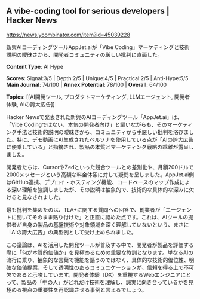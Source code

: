 ## A vibe-coding tool for serious developers | Hacker News

https://news.ycombinator.com/item?id=45039228

新興AIコーディングツールAppJet.aiが「Vibe Coding」マーケティングと技術説明の曖昧さから、開発者コミュニティの厳しい批判に直面した。

**Content Type**: AI Hype

**Scores**: Signal:3/5 | Depth:2/5 | Unique:4/5 | Practical:2/5 | Anti-Hype:5/5
**Main Journal**: 74/100 | **Annex Potential**: 78/100 | **Overall**: 64/100

**Topics**: [[AI開発ツール, プロダクトマーケティング, LLMエージェント, 開発者体験, AIの誇大広告]]

Hacker Newsで発表された新興のAIコーディングツール「AppJet.ai」は、「Vibe Codingではない、本気の開発者向け」と謳いながらも、そのマーケティング手法と技術的説明の曖昧さから、コミュニティから手厳しい批判を浴びました。特に、デモ動画にAI生成されたペルソナを使用している点が「AIの誇大広告に便乗している」と指摘され、製品の本質とマーケティング戦略の乖離が露呈しました。

開発者たちは、CursorやZedといった競合ツールとの差別化や、月額200ドルで2000メッセージという高額な料金体系に対して疑問を呈しました。AppJet.ai側はGitHub連携、デプロイ・ホスティング機能、コードベースのマップ作成による深い理解を強調しましたが、その説明は抽象的で、技術的な具体的な深みに欠けると見なされました。

最も批判を集めたのは、TLA+に関する質問への回答で、創業者が「エージェントに聞いてそのまま貼り付けた」と正直に認めた点です。これは、AIツールの提供者が自身の製品の基盤技術や対象領域を深く理解していないという、まさに「AIの誇大広告」の典型例として受け止められました。

この議論は、AIを活用した開発ツールが普及する中で、開発者が製品を評価する際に「何が本質的価値か」を見極めるための重要な教訓となります。単なるAIの流行に乗り、抽象的な言葉で機能を謳うのではなく、具体的な技術的優位性、明確な価値提案、そして透明性のあるコミュニケーションが、信頼を得る上で不可欠であると示唆しています。開発者体験（DX）を重視するWebエンジニアにとって、製品の「中の人」がどれだけ技術を理解し、誠実に向き合っているかを見極める視点の重要性を再認識させる事例と言えるでしょう。